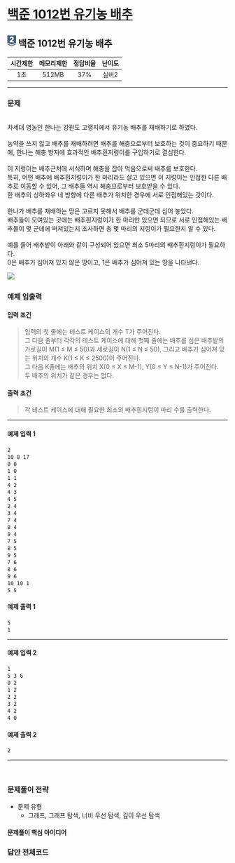 
# [백준 1012번 유기농 배추](https://www.acmicpc.net/problem/1012)

## <img src="https://raw.githubusercontent.com/gudals-kim/Studyroom/0c61bf1ad9b6434ff624dbab4012654df8c92b01/codingtest/img/rank/silver_2.svg" width="20">  백준 1012번 유기농 배추  


| 시간제한 | 메모리제한 | 정답비율 | 난이도 | 
|:----:|:-----:|:----:|:---:|
|  1초  | 512MB | 	37%  | 실버2 |

---

### 문제

 

<br> 차세대 영농인 한나는 강원도 고랭지에서 유기농 배추를 재배하기로 하였다.  
<br> 농약을 쓰지 않고 배추를 재배하려면 배추를 해충으로부터 보호하는 것이 중요하기 때문에, 한나는 해충 방지에 효과적인 배추흰지렁이를 구입하기로 결심한다.  
<br> 이 지렁이는 배추근처에 서식하며 해충을 잡아 먹음으로써 배추를 보호한다.
<br> 특히, 어떤 배추에 배추흰지렁이가 한 마리라도 살고 있으면 이 지렁이는 인접한 다른 배추로 이동할 수 있어, 그 배추들 역시 해충으로부터 보호받을 수 있다.
<br> 한 배추의 상하좌우 네 방향에 다른 배추가 위치한 경우에 서로 인접해있는 것이다.
<br> 
<br> 한나가 배추를 재배하는 땅은 고르지 못해서 배추를 군데군데 심어 놓았다.
<br> 배추들이 모여있는 곳에는 배추흰지렁이가 한 마리만 있으면 되므로 서로 인접해있는 배추들이 몇 군데에 퍼져있는지 조사하면 총 몇 마리의 지렁이가 필요한지 알 수 있다.  
<br> 예를 들어 배추밭이 아래와 같이 구성되어 있으면 최소 5마리의 배추흰지렁이가 필요하다.
<br> 0은 배추가 심어져 있지 않은 땅이고, 1은 배추가 심어져 있는 땅을 나타낸다.
<br> 

<img src="/Users/gudals/Documents/github/Studyroom/codingtest/img/backjoon_1012_1.png">


### 예제 입출력
   
#### 입력 조건
> 입력의 첫 줄에는 테스트 케이스의 개수 T가 주어진다.<br>
> 그 다음 줄부터 각각의 테스트 케이스에 대해 첫째 줄에는 배추를 심은 배추밭의 가로길이 M(1 ≤ M ≤ 50)과 세로길이 N(1 ≤ N ≤ 50), 그리고 배추가 심어져 있는 위치의 개수 K(1 ≤ K ≤ 2500)이 주어진다.<br>
> 그 다음 K줄에는 배추의 위치 X(0 ≤ X ≤ M-1), Y(0 ≤ Y ≤ N-1)가 주어진다.<br>
> 두 배추의 위치가 같은 경우는 없다.<br>

#### 출력 조건
> 각 테스트 케이스에 대해 필요한 최소의 배추흰지렁이 마리 수를 출력한다.<br>
---
#### 예제 입력 1
```
2
10 8 17
0 0
1 0
1 1
4 2
4 3
4 5
2 4
3 4
7 4
8 4
9 4
7 5
8 5
9 5
7 6
8 6
9 6
10 10 1
5 5
```
#### 예제 출력 1
```
5
1
```

---
#### 예제 입력 2
```
1
5 3 6
0 2
1 2
2 2
3 2
4 2
4 0
```
#### 예제 출력 2
```
2
```

---

<br>

### 문제풀이 전략
- 문제 유형
  - 그래프, 그래프 탐색, 너비 우선 탐색, 깊이 우선 탐색

#### 문제풀이 핵심 아이디어




### 답안 전체코드

```py

```
